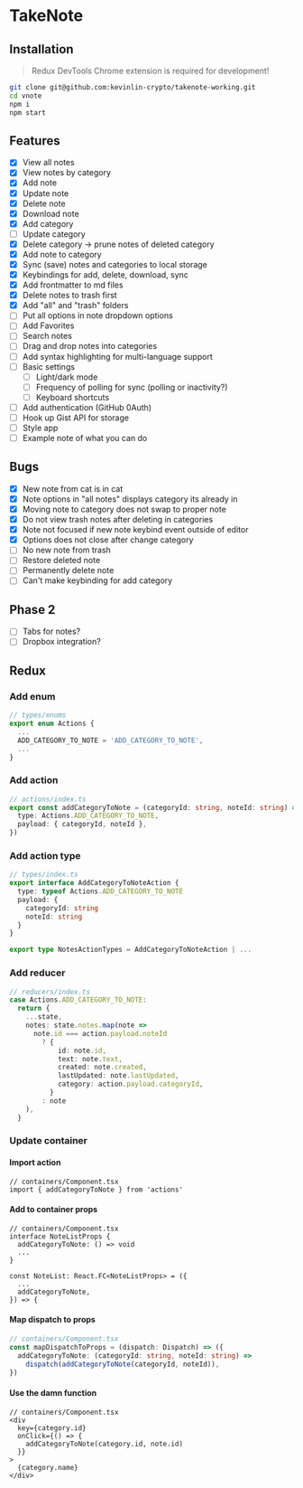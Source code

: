 # TakeNote

## Installation

> Redux DevTools Chrome extension is required for development!

```bash
git clone git@github.com:kevinlin-crypto/takenote-working.git
cd vnote
npm i
npm start
```

## Features

- [x] View all notes
- [x] View notes by category
- [x] Add note
- [x] Update note
- [x] Delete note
- [x] Download note
- [x] Add category
- [ ] Update category
- [x] Delete category -> prune notes of deleted category
- [x] Add note to category
- [x] Sync (save) notes and categories to local storage
- [x] Keybindings for add, delete, download, sync
- [x] Add frontmatter to md files
- [x] Delete notes to trash first
- [x] Add "all" and "trash" folders
- [ ] Put all options in note dropdown options
- [ ] Add Favorites
- [ ] Search notes
- [ ] Drag and drop notes into categories
- [ ] Add syntax highlighting for multi-language support
- [ ] Basic settings
    - [ ] Light/dark mode
    - [ ] Frequency of polling for sync (polling or inactivity?)
    - [ ] Keyboard shortcuts
- [ ] Add authentication (GitHub 0Auth)
- [ ] Hook up Gist API for storage
- [ ] Style app
- [ ] Example note of what you can do

## Bugs

- [x] New note from cat is in cat
- [x] Note options in "all notes" displays category its already in
- [x] Moving note to category does not swap to proper note
- [x] Do not view trash notes after deleting in categories
- [x] Note not focused if new note keybind event outside of editor
- [x] Options does not close after change category
- [ ] No new note from trash
- [ ] Restore deleted note
- [ ] Permanently delete note
- [ ] Can't make keybinding for add category

## Phase 2

- [ ] Tabs for notes?
- [ ] Dropbox integration?

## Redux

### Add enum

```ts
// types/enums
export enum Actions {
  ...
  ADD_CATEGORY_TO_NOTE = 'ADD_CATEGORY_TO_NOTE',
  ...
}
```

### Add action

```ts
// actions/index.ts
export const addCategoryToNote = (categoryId: string, noteId: string) => ({
  type: Actions.ADD_CATEGORY_TO_NOTE,
  payload: { categoryId, noteId },
})
```

### Add action type

```ts
// types/index.ts
export interface AddCategoryToNoteAction {
  type: typeof Actions.ADD_CATEGORY_TO_NOTE
  payload: {
    categoryId: string
    noteId: string
  }
}

export type NotesActionTypes = AddCategoryToNoteAction | ...
```

### Add reducer

```ts
// reducers/index.ts
case Actions.ADD_CATEGORY_TO_NOTE:
  return {
    ...state,
    notes: state.notes.map(note =>
      note.id === action.payload.noteId
        ? {
            id: note.id,
            text: note.text,
            created: note.created,
            lastUpdated: note.lastUpdated,
            category: action.payload.categoryId,
          }
        : note
    ),
  }
```

### Update container

#### Import action

```tsx
// containers/Component.tsx
import { addCategoryToNote } from 'actions'
```

#### Add to container props

```tsx
// containers/Component.tsx
interface NoteListProps {
  addCategoryToNote: () => void
  ...
}

const NoteList: React.FC<NoteListProps> = ({
  ...
  addCategoryToNote,
}) => {
```

#### Map dispatch to props

```ts
// containers/Component.tsx
const mapDispatchToProps = (dispatch: Dispatch) => ({
  addCategoryToNote: (categoryId: string, noteId: string) =>
    dispatch(addCategoryToNote(categoryId, noteId)),
})
```

#### Use the damn function

```tsx
// containers/Component.tsx
<div
  key={category.id}
  onClick={() => {
    addCategoryToNote(category.id, note.id)
  }}
>
  {category.name}
</div>
```